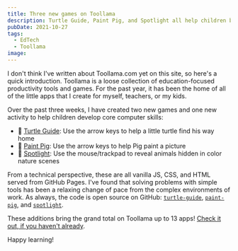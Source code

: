 ```yaml
---
title: Three new games on Toollama
description: Turtle Guide, Paint Pig, and Spotlight all help children build computer literacy
pubDate: 2021-10-27
tags:
  - EdTech
  - Toollama
image:
---
```


I don't think I've written about Toollama.com yet on this site, so here's a quick introduction. Toollama is a loose collection of education-focused productivity tools and games. For the past year, it has been the home of all of the little apps that I create for myself, teachers, or my kids.

Over the past three weeks, I have created two new games and one new activity to help children develop core computer skills:

- 🐢 [Turtle Guide](https://seanmcp.github.io/turtle-guide): Use the arrow keys to help a little turtle find his way home
- 🐷 [Paint Pig](https://seanmcp.github.io/paint-pig): Use the arrow keys to help Pig paint a picture
- 🔦 [Spotlight](https://seanmcp.github.io/spotlight): Use the mouse/trackpad to reveal animals hidden in color nature scenes

From a technical perspective, these are all vanilla JS, CSS, and HTML served from GitHub Pages. I've found that solving problems with simple tools has been a relaxing change of pace from the complex environments of work. As always, the code is open source on GitHub: [`turtle-guide`](https://github.com/seanmcp/turtle-guide), [`paint-pig`](https://github.com/seanmcp/paint-pig), and [`spotlight`](https://github.com/seanmcp/spotlight).

These additions bring the grand total on Toollama up to 13 apps! [Check it out, if you haven't already](/tools).

Happy learning!

